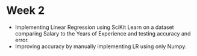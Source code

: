# Week 2
- Implementing Linear Regression using SciKit Learn on a dataset comparing Salary to the Years of Experience and testing accuracy and error.
- Improving accuracy by manually implementing LR using only Numpy.

